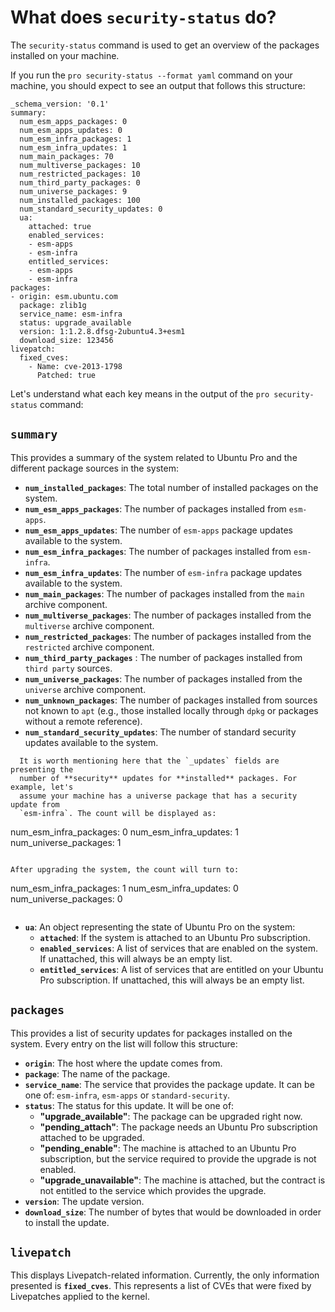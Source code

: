 # What does `security-status` do?

The `security-status` command is used to get an overview of the packages
installed on your machine.

If you run the `pro security-status --format yaml` command on your machine, you
should expect to see an output that follows this structure:

```
_schema_version: '0.1'
summary:
  num_esm_apps_packages: 0
  num_esm_apps_updates: 0
  num_esm_infra_packages: 1
  num_esm_infra_updates: 1
  num_main_packages: 70
  num_multiverse_packages: 10
  num_restricted_packages: 10
  num_third_party_packages: 0
  num_universe_packages: 9
  num_installed_packages: 100
  num_standard_security_updates: 0
  ua:
    attached: true
    enabled_services:
    - esm-apps
    - esm-infra
    entitled_services:
    - esm-apps
    - esm-infra
packages:
- origin: esm.ubuntu.com
  package: zlib1g
  service_name: esm-infra
  status: upgrade_available
  version: 1:1.2.8.dfsg-2ubuntu4.3+esm1
  download_size: 123456
livepatch:
  fixed_cves:
    - Name: cve-2013-1798
      Patched: true
```

Let's understand what each key means in the output of the `pro security-status`
command:

## `summary`

This provides a summary of the system related to Ubuntu Pro and the different
package sources in the system:

* **`num_installed_packages`**: The total number of installed packages on the
  system.
* **`num_esm_apps_packages`**: The number of packages installed from `esm-apps`.
* **`num_esm_apps_updates`**: The number of `esm-apps` package updates available
  to the system.
* **`num_esm_infra_packages`**: The number of packages installed from
  `esm-infra`.
* **`num_esm_infra_updates`**: The number of `esm-infra` package updates
  available to the system.
* **`num_main_packages`**: The number of packages installed from the `main`
  archive component.
* **`num_multiverse_packages`**: The number of packages installed from the
  `multiverse` archive component.
* **`num_restricted_packages`**: The number of packages installed from the
  `restricted` archive component.
* **`num_third_party_packages`** : The number of packages installed from
  `third party` sources.
* **`num_universe_packages`**: The number of packages installed from the
  `universe` archive component.
* **`num_unknown_packages`**: The number of packages installed from sources not
  known to `apt` (e.g., those installed locally through `dpkg` or packages
  without a remote reference).
* **`num_standard_security_updates`**: The number of standard security updates
  available to the system.

```{note}
  It is worth mentioning here that the `_updates` fields are presenting the
  number of **security** updates for **installed** packages. For example, let's
  assume your machine has a universe package that has a security update from
  `esm-infra`. The count will be displayed as:

  ```
  num_esm_infra_packages: 0
  num_esm_infra_updates: 1
  num_universe_packages: 1
  ```

  After upgrading the system, the count will turn to:

  ```
  num_esm_infra_packages: 1
  num_esm_infra_updates: 0
  num_universe_packages: 0
  ```
```

* **`ua`**: An object representing the state of Ubuntu Pro on the system:
  * **`attached`**: If the system is attached to an Ubuntu Pro subscription.
  * **`enabled_services`**: A list of services that are enabled on the system.
    If unattached, this will always be an empty list.
  * **`entitled_services`**: A list of services that are entitled on your
    Ubuntu Pro subscription. If unattached, this will always be an empty list.

## `packages`

This provides a list of security updates for packages installed on the system.
Every entry on the list will follow this structure:

* **`origin`**: The host where the update comes from.
* **`package`**: The name of the package.
* **`service_name`**: The service that provides the package update. It can be
  one of: `esm-infra`, `esm-apps` or `standard-security`.
* **`status`**: The status for this update. It will be one of:
  * **"upgrade_available"**: The package can be upgraded right now.
  * **"pending_attach"**: The package needs an Ubuntu Pro subscription attached
    to be upgraded.
  * **"pending_enable"**: The machine is attached to an Ubuntu Pro subscription,
    but the service required to provide the upgrade is not enabled.
  * **"upgrade_unavailable"**: The machine is attached, but the contract is not
    entitled to the service which provides the upgrade.
* **`version`**: The update version.
* **`download_size`**: The number of bytes that would be downloaded in order to
  install the update.

## `livepatch`

This displays Livepatch-related information. Currently, the only information
presented is **`fixed_cves`**. This represents a list of CVEs that were fixed
by Livepatches applied to the kernel.
